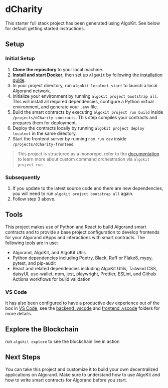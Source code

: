 # dCharity

This starter full stack project has been generated using AlgoKit. See below for default getting started instructions.

## Setup
### Initial Setup

1. **Clone the repository** to your local machine.
2. **Install and start [Docker](https://www.docker.com/)**, then set up `AlgoKit` by following the [installation guide](https://github.com/algorandfoundation/algokit-cli#install).
3. In your project directory, run `algokit localnet start` to launch a local Algorand network.
4. Initialize your environment by running `algokit project bootstrap all`. This will install all required dependencies, configure a Python virtual environment, and generate your `.env` file.
5. Build the smart contracts by executing `algokit project run build` inside `/projects/dCharity-contracts`. This step compiles your contracts and prepares them for deployment.
6. Deploy the contracts locally by running `algokit project deploy localnet` in the same directory.
7. Start the frontend server by running `npm run dev` inside `/projects/dCharity-frontend`.

> This project is structured as a monorepo, refer to the [documentation](https://github.com/algorandfoundation/algokit-cli/blob/main/docs/features/project/run.md) to learn more about custom command orchestration via `algokit project run`.

### Subsequently

1. If you update to the latest source code and there are new dependencies, you will need to run `algokit project bootstrap all` again.
2. Follow step 3 above.

## Tools

This project makes use of Python and React to build Algorand smart contracts and to provide a base project configuration to develop frontends for your Algorand dApps and interactions with smart contracts. The following tools are in use:

- Algorand, AlgoKit, and AlgoKit Utils
- Python dependencies including Poetry, Black, Ruff or Flake8, mypy, pytest, and pip-audit
- React and related dependencies including AlgoKit Utils, Tailwind CSS, daisyUI, use-wallet, npm, jest, playwright, Prettier, ESLint, and Github Actions workflows for build validation

### VS Code

It has also been configured to have a productive dev experience out of the box in [VS Code](https://code.visualstudio.com/), see the [backend .vscode](./backend/.vscode) and [frontend .vscode](./frontend/.vscode) folders for more details.

## Explore the Blockchain

run `algokit explore` to see the blockchain live in action

## Next Steps

You can take this project and customize it to build your own decentralized applications on Algorand. Make sure to understand how to use AlgoKit and how to write smart contracts for Algorand before you start.
